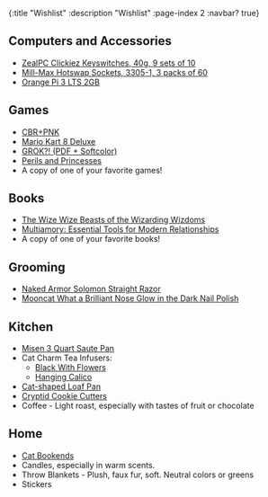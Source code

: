 {:title "Wishlist"
 :description "Wishlist"
 :page-index 2
 :navbar? true}


## Computers and Accessories

- [ZealPC Clickiez Keyswitches, 40g, 9 sets of 10](https://zealpc.net/products/clickiez?variant=39379354026048)
- [Mill-Max Hotswap Sockets, 3305-1, 3 packs of 60](https://keeb.io/collections/hotswap/products/mill-max-hotswap-sockets?variant=39460312023134)
- [Orange Pi 3 LTS 2GB](https://www.amazon.com/Orange-Pi-Allwinner-Computer-Support/dp/B09TQZH4GJ/ref=sr_1_1)


## Games

- [CBR+PNK](https://myth.works/products/cbr-pnk)
- [Mario Kart 8 Deluxe](https://www.nintendo.com/us/store/products/mario-kart-8-deluxe-105275/)
- [GROK?! (PDF + Softcolor)](https://preview.drivethrurpg.com/en/product/395261/GROK)
- [Perils and Princesses](https://www.indiepressrevolution.com/xcart/Perils-and-Princesses-Print-PDF.html)
- A copy of one of your favorite games!


## Books

- [The Wize Wize Beasts of the Wizarding Wizdoms](https://www.proud-geek.co.uk/product-page/the-wize-wize-beasts-of-the-wizarding-wizdoms)
- [Multiamory: Essential Tools for Modern Relationships](https://www.multiamory.com/book)
- A copy of one of your favorite books!


## Grooming

- [Naked Armor Solomon Straight Razor](https://www.nakedarmor.com/collections/straight-razors/products/solomon-straight-razor-black)
- [Mooncat What a Brilliant Nose Glow in the Dark Nail Polish](https://www.mooncat.com/products/what-a-brilliant-nose)


## Kitchen

- [Misen 3 Quart Saute Pan](https://misen.com/products/3-quart-saute-pan)
- Cat Charm Tea Infusers:
    - [Black With Flowers](https://www.etsy.com/listing/1144413675/stainless-tea-infuser-with-enamel-flower)
    - [Hanging Calico](https://www.etsy.com/listing/1595170372/hanging-cat-tea-ball-infuser-tea-steeper)
- [Cat-shaped Loaf Pan](https://petitespaws.com/products/cat-shaped-loaf-pan)
- [Cryptid Cookie Cutters](https://www.etsy.com/listing/1384136278/cryptid-cookie-cutters-set-1-sasquatch?gpla=1&gao=1&&utm_source=google&utm_medium=cpc&utm_campaign=shopping_us_ps-b-craft_supplies_and_tools-kitchen_supplies-baking_and_cake_decorations-other&utm_custom1=_k_Cj0KCQjwuNemBhCBARIsADp74QTdrRl432au4XIEAIo67Kys24X7fU12asLjXQ82ipepkAwcXtEft6waAiPMEALw_wcB_k_&utm_content=go_12565309429_122041493880_507284153981_pla-295472666587_m__1384136278_115275073&utm_custom2=12565309429)
- Coffee - Light roast, especially with tastes of fruit or chocolate


## Home

- [Cat Bookends](https://www.etsy.com/listing/1585865350/cute-cat-bookends-white-cat-dculpture?click_key=0881b5d06c5dfc39ac0e2f860f5d745cb014e1a2%3A1585865350&click_sum=a60e7f02&ref=sold_out-5&pro=1)
- Candles, especially in warm scents.
- Throw Blankets - Plush, faux fur, soft. Neutral colors or greens
- Stickers
